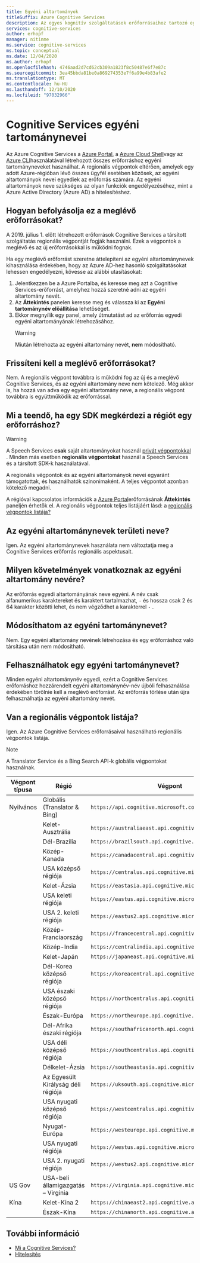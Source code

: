 ```yaml
---
title: Egyéni altartományok
titleSuffix: Azure Cognitive Services
description: Az egyes kognitív szolgáltatások erőforrásaihoz tartozó egyéni tartománynevek a Azure Portalon, Azure Cloud Shellon vagy az Azure CLI-n keresztül jönnek létre.
services: cognitive-services
author: erhopf
manager: nitinme
ms.service: cognitive-services
ms.topic: conceptual
ms.date: 12/04/2020
ms.author: erhopf
ms.openlocfilehash: 4746aad2d7cd62cb309a1823f8c50487e6f7e87c
ms.sourcegitcommit: 3ea45bbda81be0a869274353e7f6a99e4b83afe2
ms.translationtype: MT
ms.contentlocale: hu-HU
ms.lasthandoff: 12/10/2020
ms.locfileid: "97032966"
---
```

# <a name="custom-subdomain-names-for-cognitive-services"></a>Cognitive Services egyéni tartománynevei

Az Azure Cognitive Services a [Azure Portal](https://portal.azure.com), a [Azure Cloud Shell](https://azure.microsoft.com/features/cloud-shell/)vagy az [Azure CLI](/cli/azure/install-azure-cli)használatával létrehozott összes erőforráshoz egyéni tartományneveket használhat. A regionális végpontok eltérően, amelyek egy adott Azure-régióban lévő összes ügyfél esetében közösek, az egyéni altartományok nevei egyediek az erőforrás számára. Az egyéni altartományok neve szükséges az olyan funkciók engedélyezéséhez, mint a Azure Active Directory (Azure AD) a hitelesítéshez.

## <a name="how-does-this-impact-existing-resources"></a>Hogyan befolyásolja ez a meglévő erőforrásokat?

A 2019. július 1. előtt létrehozott erőforrások Cognitive Services a társított szolgáltatás regionális végpontját fogják használni. Ezek a végpontok a meglévő és az új erőforrásokkal is működni fognak.

Ha egy meglévő erőforrást szeretne áttelepíteni az egyéni altartománynevek kihasználása érdekében, hogy az Azure AD-hez hasonló szolgáltatásokat lehessen engedélyezni, kövesse az alábbi utasításokat:

1. Jelentkezzen be a Azure Portalba, és keresse meg azt a Cognitive Services-erőforrást, amelyhez hozzá szeretné adni az egyéni altartomány nevét.
2. Az **Áttekintés** panelen keresse meg és válassza ki az **Egyéni tartománynév előállítása** lehetőséget.
3. Ekkor megnyílik egy panel, amely útmutatást ad az erőforrás egyedi egyéni altartományának létrehozásához.
   > [!WARNING]
   > Miután létrehozta az egyéni altartomány nevét, **nem** módosítható.

## <a name="do-i-need-to-update-my-existing-resources"></a>Frissíteni kell a meglévő erőforrásokat?

Nem. A regionális végpont továbbra is működni fog az új és a meglévő Cognitive Services, és az egyéni altartomány neve nem kötelező. Még akkor is, ha hozzá van adva egy egyéni altartomány neve, a regionális végpont továbbra is együttműködik az erőforrással.

## <a name="what-if-an-sdk-asks-me-for-the-region-for-a-resource"></a>Mi a teendő, ha egy SDK megkérdezi a régiót egy erőforráshoz?

> [!WARNING]
> A Speech Services **csak** saját altartományokat használ [privát végpontokkal](Speech-Service/speech-services-private-link.md) . Minden más esetben **regionális végpontokat** használ a Speech Services és a társított SDK-k használatával.

A regionális végpontok és az egyéni altartományok nevei egyaránt támogatottak, és használhatók szinonimaként. A teljes végpontot azonban kötelező megadni.

A régióval kapcsolatos információk a [Azure Portal](https://portal.azure.com)erőforrásának **Áttekintés** paneljén érhetők el. A regionális végpontok teljes listájáért lásd: a [regionális végpontok listája?](#is-there-a-list-of-regional-endpoints)

## <a name="are-custom-subdomain-names-regional"></a>Az egyéni altartománynevek területi neve?

Igen. Az egyéni altartománynevek használata nem változtatja meg a Cognitive Services erőforrás regionális aspektusait.

## <a name="what-are-the-requirements-for-a-custom-subdomain-name"></a>Milyen követelmények vonatkoznak az egyéni altartomány nevére?

Az erőforrás egyedi altartományának neve egyéni. A név csak alfanumerikus karaktereket és karaktert tartalmazhat, `-` és hossza csak 2 és 64 karakter közötti lehet, és nem végződhet a karakterrel `-` .

## <a name="can-i-change-a-custom-domain-name"></a>Módosíthatom az egyéni tartománynevet?

Nem. Egy egyéni altartomány nevének létrehozása és egy erőforráshoz való társítása után nem módosítható.

## <a name="can-i-reuse-a-custom-domain-name"></a>Felhasználhatok egy egyéni tartománynevet?

Minden egyéni altartománynév egyedi, ezért a Cognitive Services erőforráshoz hozzárendelt egyéni altartománynév-név újbóli felhasználása érdekében törölnie kell a meglévő erőforrást. Az erőforrás törlése után újra felhasználhatja az egyéni altartomány nevét.

## <a name="is-there-a-list-of-regional-endpoints"></a>Van a regionális végpontok listája?

Igen. Az Azure Cognitive Services erőforrásaival használható regionális végpontok listája.

> [!NOTE]
> A Translator Service és a Bing Search API-k globális végpontokat használnak.

| Végpont típusa | Régió | Végpont |
|---------------|--------|----------|
| Nyilvános | Globális (Translator & Bing) | `https://api.cognitive.microsoft.com` |
| | Kelet-Ausztrália | `https://australiaeast.api.cognitive.microsoft.com` |
| | Dél-Brazília | `https://brazilsouth.api.cognitive.microsoft.com` |
| | Közép-Kanada | `https://canadacentral.api.cognitive.microsoft.com` |
| | USA középső régiója | `https://centralus.api.cognitive.microsoft.com` |
| | Kelet-Ázsia | `https://eastasia.api.cognitive.microsoft.com` |
| | USA keleti régiója | `https://eastus.api.cognitive.microsoft.com` |
| | USA 2. keleti régiója | `https://eastus2.api.cognitive.microsoft.com` |
| | Közép-Franciaország | `https://francecentral.api.cognitive.microsoft.com` |
| | Közép-India | `https://centralindia.api.cognitive.microsoft.com` |
| | Kelet-Japán | `https://japaneast.api.cognitive.microsoft.com` |
| | Dél-Korea középső régiója | `https://koreacentral.api.cognitive.microsoft.com` |
| | USA északi középső régiója | `https://northcentralus.api.cognitive.microsoft.com` |
| | Észak-Európa | `https://northeurope.api.cognitive.microsoft.com` |
| | Dél-Afrika északi régiója | `https://southafricanorth.api.cognitive.microsoft.com` |
| | USA déli középső régiója | `https://southcentralus.api.cognitive.microsoft.com` |
| | Délkelet-Ázsia | `https://southeastasia.api.cognitive.microsoft.com` |
| | Az Egyesült Királyság déli régiója | `https://uksouth.api.cognitive.microsoft.com` |
| | USA nyugati középső régiója | `https://westcentralus.api.cognitive.microsoft.com` |
| | Nyugat-Európa | `https://westeurope.api.cognitive.microsoft.com` |
| | USA nyugati régiója | `https://westus.api.cognitive.microsoft.com` |
| | USA 2. nyugati régiója | `https://westus2.api.cognitive.microsoft.com` |
| US Gov | USA-beli államigazgatás – Virginia | `https://virginia.api.cognitive.microsoft.us` |
| Kína | Kelet-Kína 2 | `https://chinaeast2.api.cognitive.azure.cn` |
| | Észak-Kína | `https://chinanorth.api.cognitive.azure.cn` |

## <a name="see-also"></a>További információ

* [Mi a Cognitive Services?](./what-are-cognitive-services.md)
* [Hitelesítés](authentication.md)